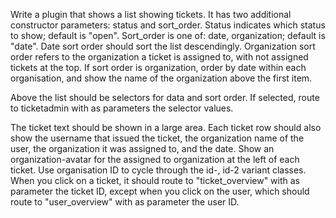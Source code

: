 Write a plugin that shows a list showing tickets. It has two additional constructor parameters: status and sort_order.  Status indicates which status to show; default is "open". Sort_order is one of: date, organization; default is "date".  Date sort order should sort the list descendingly.  Organization sort order refers to the organization a ticket is assigned to, with not assigned tickets at the top. If sort order is organization, order by date within each organisation, and show the name of the organization above the first item.

Above the list should be selectors for data and sort order.  If selected, route to ticketadmin with as parameters the selector values.

The ticket text should be shown in a large area. Each ticket row should also show the username that issued the ticket, the organization name of the user, the organization it was assigned to, and the date. Show an organization-avatar for the assigned to organization at the left of each ticket. Use organisation ID to cycle through the id-, id-2 variant classes. When you click on a ticket, it should route to "ticket_overview" with as parameter the ticket ID, except when you click on the user, which should route to "user_overview" with as parameter the user ID.
